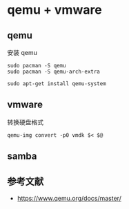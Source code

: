 # qemu + vmware

## qemu

安装 qemu

    sudo pacman -S qemu
    sudo pacman -S qemu-arch-extra

    sudo apt-get install qemu-system

## vmware
转换硬盘格式

    qemu-img convert -p0 vmdk $< $@

## samba

## 参考文献
- https://www.qemu.org/docs/master/